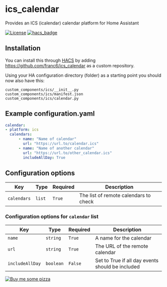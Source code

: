 # ics_calendar
Provides an ICS (icalendar) calendar platform for Home Assistant

[![License](https://img.shields.io/github/license/franc6/ics_calendar.svg?style=for-the-badge)](LICENSE)
[![hacs_badge](https://img.shields.io/badge/HACS-Custom-orange.svg?style=for-the-badge)](https://github.com/custom-components/hacs)

## Installation
You can install this through [HACS](https://github.com/custom-components/hacs) by adding https://github.com/franc6/ics_calendar as a custom repository.

Using your HA configuration directory (folder) as a starting point you should now also have this:
```
custom_components/ics/__init__.py
custom_components/ics/manifest.json
custom_components/ics/calendar.py
```

## Example configuration.yaml
```yaml
calendar:
- platform: ics
  calendars:
      - name: "Name of calendar"
        url: "https://url.to/calendar.ics"
      - name: "Name of another calendar"
        url: "https://url.to/other_calendar.ics"
        includeAllDay: True
```

## Configuration options
Key | Type | Required | Description
-- | -- | -- | --
`calendars` | `list` | `True` | The list of remote calendars to check

### Configuration options for `calendar` list
Key | Type | Required | Description
-- | -- | -- | --
`name` | `string` | `True` | A name for the calendar
`url` | `string` | `True` | The URL of the remote calendar
`includeAllDay` | `boolean` | `False` | Set to True if all day events should be included

[![Buy me some pizza](https://www.buymeacoffee.com/assets/img/custom_images/orange_img.png)](https://www.buymeacoffee.com/qpunYPZx5)
